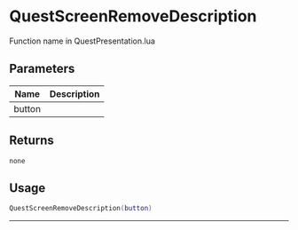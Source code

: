 # QuestScreenRemoveDescription

Function name in QuestPresentation.lua

## Parameters

| Name   | Description |
| ------ | ----------- |
| button |             |

## Returns

`none`

## Usage

```lua
QuestScreenRemoveDescription(button)
```

---
